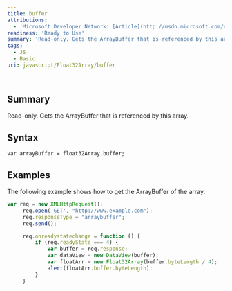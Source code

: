 ```yaml
---
title: buffer
attributions:
  - 'Microsoft Developer Network: [Article](http://msdn.microsoft.com/en-us/library/ie/br212905(v=vs.94).aspx)'
readiness: 'Ready to Use'
summary: 'Read-only. Gets the ArrayBuffer that is referenced by this array.'
tags:
  - JS
  - Basic
uri: javascript/Float32Array/buffer

---
```

## Summary

Read-only. Gets the ArrayBuffer that is referenced by this array.

## Syntax

    var arrayBuffer = float32Array.buffer;

## Examples

The following example shows how to get the ArrayBuffer of the array.

``` js
var req = new XMLHttpRequest();
     req.open('GET', "http://www.example.com");
     req.responseType = "arraybuffer";
     req.send();

     req.onreadystatechange = function () {
         if (req.readyState === 4) {
             var buffer = req.response;
             var dataView = new DataView(buffer);
             var floatArr = new Float32Array(buffer.byteLength / 4);
             alert(floatArr.buffer.byteLength);
         }
     }
```

